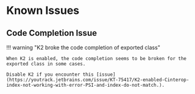 # Known Issues

## Code Completion Issue

!!! warning "K2 broke the code completion of exported class"

    When K2 is enabled, the code completion seems to be broken for the exported class in some cases.

    Disable K2 if you encounter this [issue](https://youtrack.jetbrains.com/issue/KT-75417/K2-enabled-Cinterop-index-not-working-with-error-PSI-and-index-do-not-match.).

